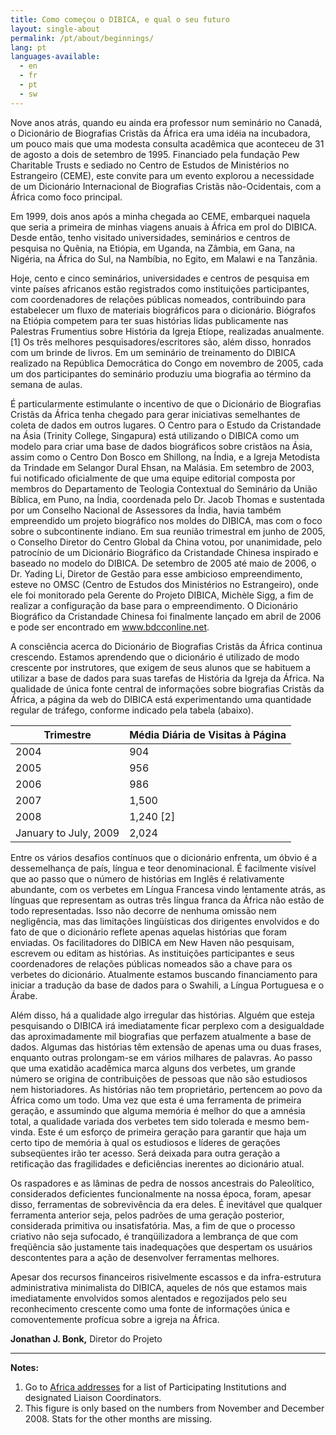```yaml
---
title: Como começou o DIBICA, e qual o seu futuro
layout: single-about
permalink: /pt/about/beginnings/
lang: pt
languages-available:                         
  - en
  - fr
  - pt
  - sw
---
```

Nove anos atrás, quando eu ainda era professor num seminário no Canadá, o Dicionário de Biografias Cristãs da África era uma idéia na incubadora, um pouco mais que uma modesta consulta acadêmica que aconteceu de 31 de agosto a dois de setembro de 1995. Financiado pela fundação Pew Charitable Trusts e sediado no Centro de Estudos de Ministérios no Estrangeiro (CEME), este convite para um evento explorou a necessidade de um Dicionário Internacional de Biografias Cristãs não-Ocidentais, com a África como foco principal.

Em 1999, dois anos após a minha chegada ao CEME, embarquei naquela que seria a primeira de minhas viagens anuais à África em prol do DIBICA. Desde então, tenho visitado universidades, seminários e centros de pesquisa no Quênia, na Etiópia, em Uganda, na Zâmbia, em Gana, na Nigéria, na África do Sul, na Nambíbia, no Egito, em Malawi e na Tanzânia.

Hoje, cento e cinco seminários, universidades e centros de pesquisa em vinte países africanos estão registrados como instituições participantes, com coordenadores de relações públicas nomeados, contribuindo para estabelecer um fluxo de materiais biográficos para o dicionário. Biógrafos na Etiópia competem para ter suas histórias lidas publicamente nas Palestras Frumentius sobre História da Igreja Etíope, realizadas anualmente. [1] Os três melhores pesquisadores/escritores são, além disso, honrados com um brinde de livros. Em um seminário de treinamento do DIBICA realizado na República Democrática do Congo em novembro de 2005, cada um dos participantes do seminário produziu uma biografia ao término da semana de aulas.

É particularmente estimulante o incentivo de que o Dicionário de Biografias Cristãs da África tenha chegado para gerar iniciativas semelhantes de coleta de dados em outros lugares. O Centro para o Estudo da Cristandade na Ásia (Trinity College, Singapura) está utilizando o DIBICA como um modelo para criar uma base de dados biográficos sobre cristãos na Ásia, assim como o Centro Don Bosco em Shillong, na Índia, e a Igreja Metodista da Trindade em Selangor Dural Ehsan, na Malásia. Em setembro de 2003, fui notificado oficialmente de que uma equipe editorial composta por membros do Departamento de Teologia Contextual do Seminário da União Bíblica, em Puno, na Índia, coordenada pelo Dr. Jacob Thomas e sustentada por um Conselho Nacional de Assessores da Índia, havia também empreendido um projeto biográfico nos moldes do DIBICA, mas com o foco sobre o subcontinente indiano. Em sua reunião trimestral em junho de 2005, o Conselho Diretor do Centro Global da China votou, por unanimidade, pelo patrocínio de um Dicionário Biográfico da Cristandade Chinesa inspirado e baseado no modelo do DIBICA. De setembro de 2005 até maio de 2006, o Dr. Yading Li, Diretor de Gestão para esse ambicioso empreendimento, esteve no OMSC (Centro de Estudos dos Ministérios no Estrangeiro), onde ele foi monitorado pela Gerente do Projeto DIBICA, Michèle Sigg, a fim de realizar a configuração da base para o empreendimento. O Dicionário Biográfico da Cristandade Chinesa foi finalmente lançado em abril de 2006 e pode ser encontrado em www.bdcconline.net.

A consciência acerca do Dicionário de Biografias Cristãs da África continua crescendo. Estamos aprendendo que o dicionário é utilizado de modo crescente por instrutores, que exigem de seus alunos que se habituem a utilizar a base de dados para suas tarefas de História da Igreja da África. Na qualidade de única fonte central de informações sobre biografias Cristãs da África, a página da web do DIBICA está experimentando uma quantidade regular de tráfego, conforme indicado pela tabela (abaixo).

| Trimestre | Média Diária de Visitas à Página |
|-----------------------|--------------------------|
| 2004 | 904 |
| 2005 | 956 |
| 2006 | 986 |
| 2007 | 1,500 |
| 2008 | 1,240 [2] |
| January to July, 2009 | 2,024 |

Entre os vários desafios contínuos que o dicionário enfrenta, um óbvio é a dessemelhança de país, língua e teor denominacional. É facilmente visível que ao passo que o número de histórias em Inglês é relativamente abundante, com os verbetes em Língua Francesa vindo lentamente atrás, as línguas que representam as outras três língua franca da África não estão de todo representadas. Isso não decorre de nenhuma omissão nem negligência, mas das limitações lingüísticas dos dirigentes envolvidos e do fato de que o dicionário reflete apenas aquelas histórias que foram enviadas. Os facilitadores do DIBICA em New Haven não pesquisam, escrevem ou editam as histórias. As instituições participantes e seus coordenadores de relações públicas nomeados são a chave para os verbetes do dicionário. Atualmente estamos buscando financiamento para iniciar a tradução da base de dados para o Swahili, a Língua Portuguesa e o Árabe.

Além disso, há a qualidade algo irregular das histórias. Alguém que esteja pesquisando o DIBICA irá imediatamente ficar perplexo com a desigualdade das aproximadamente mil biografias que perfazem atualmente a base de dados. Algumas das histórias têm extensão de apenas uma ou duas frases, enquanto outras prolongam-se em vários milhares de palavras. Ao passo que uma exatidão acadêmica marca alguns dos verbetes, um grande número se origina de contribuições de pessoas que não são estudiosos nem historiadores. As histórias não tem proprietário, pertencem ao povo da África como um todo. Uma vez que esta é uma ferramenta de primeira geração, e assumindo que alguma memória é melhor do que a amnésia total, a qualidade variada dos verbetes tem sido tolerada e mesmo bem-vinda. Este é um esforço de primeira geração para garantir que haja um certo tipo de memória à qual os estudiosos e líderes de gerações subseqüentes irão ter acesso. Será deixada para outra geração a retificação das fragilidades e deficiências inerentes ao dicionário atual.

Os raspadores e as lâminas de pedra de nossos ancestrais do Paleolítico, considerados deficientes funcionalmente na nossa época, foram, apesar disso, ferramentas de sobrevivência da era deles. É inevitável que qualquer ferramenta anterior seja, pelos padrões de uma geração posterior, considerada primitiva ou insatisfatória. Mas, a fim de que o processo criativo não seja sufocado, é tranqüilizadora a lembrança de que com freqüência são justamente tais inadequações que despertam os usuários descontentes para a ação de desenvolver ferramentas melhores.

Apesar dos recursos financeiros risivelmente escassos e da infra-estrutura administrativa minimalista do DIBICA, aqueles de nós que estamos mais imediatamente envolvidos somos alentados e regozijados pelo seu reconhecimento crescente como uma fonte de informações única e comoventemente profícua sobre a igreja na África.

**Jonathan J. Bonk,**
Diretor do Projeto

***

**Notes:**
1. Go to [Africa addresses](http://www.dacb.org/particip_instit.html) for a list of Participating Institutions and designated Liaison Coordinators.
2. This figure is only based on the numbers from November and December 2008. Stats for the other months are missing.
